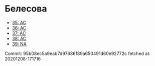 # Белесова
- [35: AC](35.md)
- [36: AC](36.md)
- [37: AC](37.md)
- [38: AC](38.md)
- [39: NA](39.md)

Commit: 95b08ec5a9eab7d97686f89a650491d60e92772c
 fetched at: 20201208-171716

